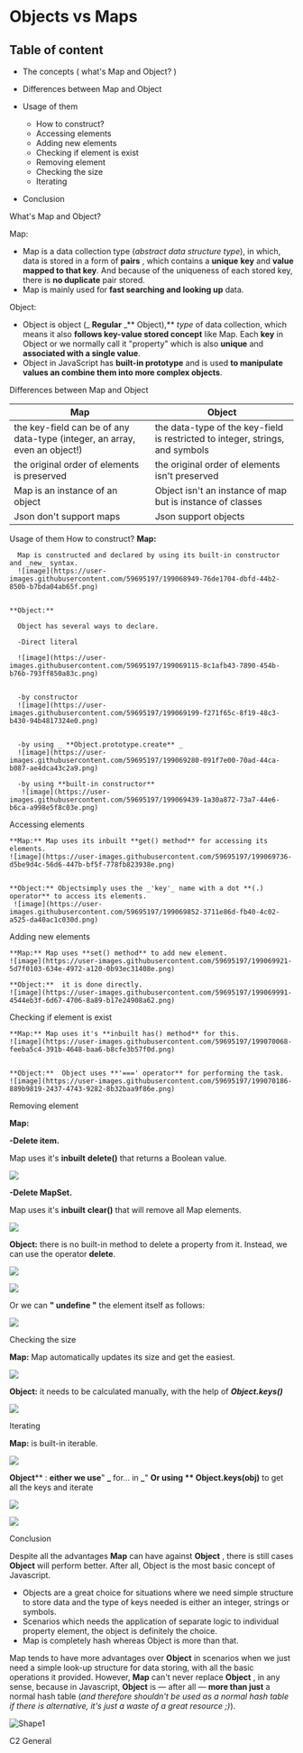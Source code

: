 
# Objects vs Maps


## Table of content

- The concepts ( what's Map and Object? )
- Differences between Map and Object
- Usage of them

  - How to construct?
  - Accessing elements
  - Adding new elements
  - Checking if element is exist
  - Removing element
  - Checking the size
  - Iterating

- Conclusion


What's Map and Object?

  Map:

  - Map is a data collection type (_abstract data structure type_), in which, data is stored in a form of  **pairs** , which contains a  **unique**   **key**  and  **value mapped to that key**. And because of the uniqueness of each stored key, there is  **no duplicate**  pair stored.
  - Map is mainly used for  **fast searching and looking up**  data.

  Object:

  - Object is object (_ **Regular** _** Object),** _type_ of data collection, which means it also  **follows key-value stored concept**  like Map. Each  **key**  in Object or we normally call it "property" which is also  **unique**  and  **associated with a single value**.
  - Object in JavaScript has  **built-in prototype** and is used **to manipulate values an combine them into more complex objects**.

Differences between Map and Object

  | Map | Object |
  | --- | --- |
  | the key-field can be of any data-type (integer, an array, even an object!) | the data-type of the key-field is restricted to integer, strings, and symbols |
  | the original order of elements is preserved | the original order of elements isn't preserved |
  | Map is an instance of an object | Object isn't an instance of map but is instance of classes |
  | Json don't support maps | Json support objects |

Usage of them
  How to construct?
    **Map:**

      Map is constructed and declared by using its built-in constructor and _new_ syntax.
      ![image](https://user-images.githubusercontent.com/59695197/199068949-76de1704-dbfd-44b2-850b-b7bda04ab65f.png)


    **Object:**

      Object has several ways to declare.

      -Direct literal
      
      ![image](https://user-images.githubusercontent.com/59695197/199069115-8c1afb43-7890-454b-b76b-793ff850a83c.png)


      -by constructor
      ![image](https://user-images.githubusercontent.com/59695197/199069199-f271f65c-8f19-48c3-b430-94b4817324e0.png)


      -by using _ **Object.prototype.create** _
      ![image](https://user-images.githubusercontent.com/59695197/199069280-091f7e00-70ad-44ca-b087-ae4dca43c2a9.png)

      -by using **built-in constructor**
       ![image](https://user-images.githubusercontent.com/59695197/199069439-1a30a872-73a7-44e6-b6ca-a998e5f8c03e.png)


  Accessing elements

    **Map:** Map uses its inbuilt **get() method** for accessing its elements.
    ![image](https://user-images.githubusercontent.com/59695197/199069736-d5be9d4c-56d6-447b-bf5f-778fb823938e.png)


    **Object:** Objectsimply uses the _'key'_ name with a dot **(.) operator** to access its elements.
     ![image](https://user-images.githubusercontent.com/59695197/199069852-3711e86d-fb40-4c02-a525-da40ac1c030d.png)


  Adding new elements

    **Map:** Map uses **set() method** to add new element.
    ![image](https://user-images.githubusercontent.com/59695197/199069921-5d7f0103-634e-4972-a120-0b93ec31408e.png)

    **Object:**  it is done directly.
    ![image](https://user-images.githubusercontent.com/59695197/199069991-4544eb3f-6d67-4706-8a89-b17e24908a62.png)


  Checking if element is exist

    **Map:** Map uses it's **inbuilt has() method** for this.
    ![image](https://user-images.githubusercontent.com/59695197/199070068-feeba5c4-391b-4648-baa6-b8cfe3b57f0d.png)


    **Object:**  Object uses **'===' operator** for performing the task.
    ![image](https://user-images.githubusercontent.com/59695197/199070186-889b9819-2437-4743-9282-8b32baa9f86e.png)



Removing element

**Map:**

**-Delete item.**

Map uses it's **inbuilt** **delete()** that returns a Boolean value.

![](RackMultipart20221031-1-i61x9w_html_d3f9955a7b890b38.png)

**-Delete MapSet.**

Map uses it's **inbuilt** **clear()** that will remove all Map elements.

![](RackMultipart20221031-1-i61x9w_html_5c18d91f1d1bd80d.png)

**Object:**  there is no built-in method to delete a property from it. Instead, we can use the operator  **delete**.

![](RackMultipart20221031-1-i61x9w_html_aa15ceb0ac7d70d7.png)

![](RackMultipart20221031-1-i61x9w_html_618827ffad3b18a3.png)

Or we can **" undefine "** the element itself as follows:

![](RackMultipart20221031-1-i61x9w_html_24031f2c59700c47.png)

Checking the size

**Map:** Map automatically updates its size and get the easiest.

![](RackMultipart20221031-1-i61x9w_html_9919bfd08ede7efe.png)

**Object:**  it needs to be calculated manually, with the help of _**Object.keys()**_

![](RackMultipart20221031-1-i61x9w_html_7ecd7a9be078c03a.png)

Iterating

**Map:** is built-in iterable.

![](RackMultipart20221031-1-i61x9w_html_92c46c9d55c181c9.png)

**Object**** : **either we use**" **_** for… in **_**" **Or using ** Object.keys(obj)** to get all the keys and iterate

![](RackMultipart20221031-1-i61x9w_html_e169fb8dec229af3.png)

![](RackMultipart20221031-1-i61x9w_html_46477d01e5f4744.png)

Conclusion

Despite all the advantages  **Map**  can have against  **Object** , there is still cases  **Object**  will perform better. After all, Object is the most basic concept of Javascript.

- Objects are a great choice for situations where we need simple structure to store data and the type of keys needed is either an integer, strings or symbols.
- Scenarios which needs the application of separate logic to individual property element, the object is definitely the choice.
- Map is completely hash whereas Object is more than that.

Map tends to have more advantages over  **Object**  in scenarios when we just need a simple look-up structure for data storing, with all the basic operations it provided. However,  **Map**  can't never replace  **Object** , in any sense, because in Javascript,  **Object**  is — after all —  **more than just**  a normal hash table (_and therefore shouldn't be used as a normal hash table if there is alternative, it's just a waste of a great resource ;)_).

![Shape1](RackMultipart20221031-1-i61x9w_html_2a32c2bc2658c81d.gif)

C2 General
